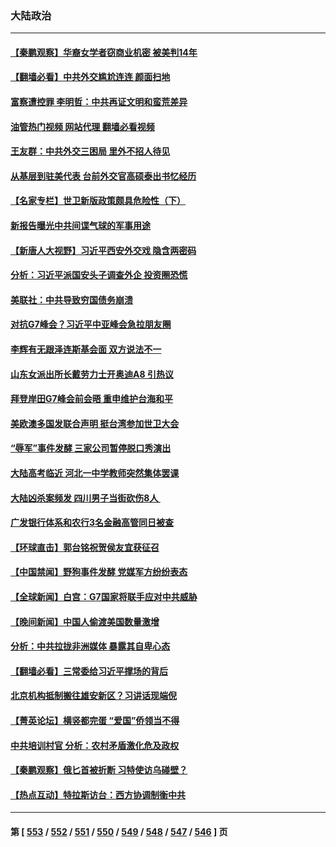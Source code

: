 ### 大陆政治
---
#### [【秦鹏观察】华裔女学者窃商业机密 被美判14年](../../pages/ncid277/n14000012.md?05191645) 
#### [【翻墙必看】中共外交尴尬连连 颜面扫地](../../pages/ncid277/n14000033.md?05191645) 
#### [富察遭控罪 李明哲：中共再证文明和蛮荒差异](../../pages/ncid277/n13999971.md?05191645) 
#### [油管热门视频 网站代理 翻墙必看视频](http://138.2.39.72:81/youtube.html?epic-marker?05191645)
#### [王友群：中共外交三困局 里外不招人待见](../../pages/ncid277/n13999728.md?05191645) 
#### [从基层到驻美代表 台前外交官高硕泰出书忆经历](../../pages/ncid277/n13999623.md?05191645) 
#### [【名家专栏】世卫新版政策颇具危险性（下）](../../pages/ncid277/n13996714.md?05191645) 
#### [新报告曝光中共间谍气球的军事用途](../../pages/ncid277/n13999698.md?05191645) 
#### [【新唐人大视野】习近平西安外交戏 隐含两密码](../../pages/ncid277/n13999899.md?05191645) 
#### [分析：习近平派国安头子调查外企 投资圈恐慌](../../pages/ncid277/n13999827.md?05191645) 
#### [美联社：中共导致穷国债务崩溃](../../pages/ncid277/n13999828.md?05191645) 
#### [对抗G7峰会？习近平中亚峰会急拉朋友圈](../../pages/ncid277/n13998969.md?05191645) 
#### [李辉有无跟泽连斯基会面 双方说法不一](../../pages/ncid277/n13999810.md?05191645) 
#### [山东女派出所长戴劳力士开奥迪A8 引热议](../../pages/ncid277/n13999520.md?05191645) 
#### [拜登岸田G7峰会前会晤 重申维护台海和平](../../pages/ncid277/n13999686.md?05191645) 
#### [美欧澳多国发联合声明 挺台湾参加世卫大会](../../pages/ncid277/n13999605.md?05191645) 
#### [“辱军”事件发酵 三家公司暂停脱口秀演出](../../pages/ncid277/n13999593.md?05191645) 
#### [大陆高考临近 河北一中学教师突然集体罢课](../../pages/ncid277/n13999584.md?05191645) 
#### [大陆凶杀案频发 四川男子当街砍伤8人 ](../../pages/ncid277/n13999528.md?05191645) 
#### [广发银行体系和农行3名金融高管同日被查](../../pages/ncid277/n13999506.md?05191645) 
#### [【环球直击】郭台铭祝贺侯友宜获征召](../../pages/ncid277/n13999107.md?05191645) 
#### [【中国禁闻】野狗事件发酵 党媒军方纷纷表态](../../pages/ncid277/n13999112.md?05191645) 
#### [【全球新闻】白宫：G7国家将联手应对中共威胁](../../pages/ncid277/n13999510.md?05191645) 
#### [【晚间新闻】中国人偷渡美国数量激增](../../pages/ncid277/n13999511.md?05191645) 
#### [分析：中共拉拢非洲媒体 暴露其自卑心态](../../pages/ncid277/n13999339.md?05191645) 
#### [【翻墙必看】三常委给习近平撑场的背后](../../pages/ncid277/n13999327.md?05191645) 
#### [北京机构抵制搬往雄安新区？习讲话现端倪](../../pages/ncid277/n13999284.md?05191645) 
#### [【菁英论坛】横竖都完蛋 “爱国”侨领当不得](../../pages/ncid277/n13999230.md?05191645) 
#### [中共培训村官 分析：农村矛盾激化危及政权](../../pages/ncid277/n13999293.md?05191645) 
#### [【秦鹏观察】俄匕首被折断 习特使访乌碰壁？](../../pages/ncid277/n13999215.md?05191645) 
#### [【热点互动】特拉斯访台：西方协调制衡中共](../../pages/ncid277/n13999124.md?05191645) 

---
#### 第 [ [553](./553.md?05191645) / [552](./552.md?05191645) / [551](./551.md?05191645) / [550](./550.md?05191645) / [549](./549.md?05191645) / [548](./548.md?05191645) / [547](./547.md?05191645) / [546](./546.md?05191645) ] 页
